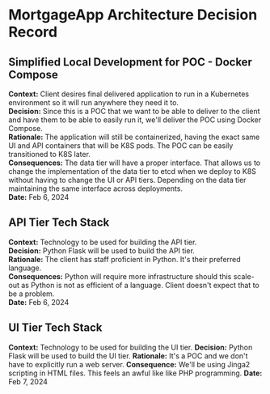 # MortgageApp Architecture Decision Record

## Simplified Local Development for POC - Docker Compose ##
**Context:** Client desires final delivered application to run in a Kubernetes environment so it will run anywhere they need it to.  
**Decision:** Since this is a POC that we want to be able to deliver to the client and have them to be able to easily run it, we'll deliver the POC using Docker Compose.  
**Rationale:** The application will still be containerized, having the exact same UI and API containers that will be K8S pods. The POC can be easily transitioned to K8S later.  
**Consequences:** The data tier will have a proper interface. That allows us to change the implementation of the data tier to etcd when we deploy to K8S without having to change the UI or API tiers. Depending on the data tier maintaining the same interface across deployments.  
**Date:** Feb 6, 2024


## API Tier Tech Stack ##
**Context:** Technology to be used for building the API tier.  
**Decision:** Python Flask will be used to build the API tier.  
**Rationale:** The client has staff proficient in Python. It's their preferred language.  
**Consequences:** Python will require more infrastructure should this scale-out as Python is not as efficient of a language. Client doesn't expect that to be a problem.  
**Date:** Feb 6, 2024

## UI Tier Tech Stack ##
**Context:** Technology to be used for building the UI tier.
**Decision:** Python Flask will be used to build the UI tier.
**Rationale:** It's a POC and we don't have to explicitly run a web server.
**Consequence:** We'll be using Jinga2 scripting in HTML files. This feels an awful like like PHP programming.
**Date:** Feb 7, 2024




